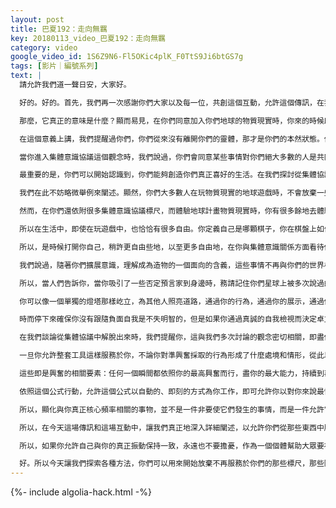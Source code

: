 ```yaml
---
layout: post
title: 巴夏192：走向無羈
key: 20180113_video_巴夏192：走向無羈
category: video
google_video_id: 1S6Z9N6-Fl5OKic4plK_F0TtS9Ji6btGS7g
tags: [影片｜編號系列]
text: |
  請允許我們道一聲日安，大家好。

  好的。好的。首先，我們再一次感謝你們大家以及每一位，共創這個互動，允許這個傳訊，在我們各自的現實之間創造更強的聯繫和橋樑。我們用一個提法來開始這場傳訊，我們將之名為走向無羈，即集體協議解除。

  那麼，它真正的意味是什麼？顯而易見，在你們同意加入你們地球的物質現實時，你來的時候即知道會有某些標尺、某些規則、某些條件、某些觀念和想法，與你們的地球遊戲和地球現實的物質投生密切相關。亦即，你們同意遵守那些普遍性的規則，尤其是簡單定義最基本水平的，你們所稱物質現實體驗的規則。然而你們知道，如同我們多次講過的，物質現實只是意識的投射。

  在這個意義上講，我們提醒過你們，你們從來沒有離開你們的靈體，那才是你們的本然狀態。但一定意義上說，在你們仍處於靈體中，更大的你仍處於靈體中時，你卻夢著你不是靈體。這就是物質現實。這是靈體中的一個聚焦的夢，以為你不再在靈體中。但，你是在靈體中，從來沒有離開過。然而，在你經歷物質夢幻時，你聚焦自己，侷限自己，忘掉自己，這樣你才會獲得從一個新的觀點回憶起自己是誰的體驗。記住，如果你只是在無時間的狀態下存在，就沒有機會變化、成長和發現不同的視角。所以，你們創造了這個稱為物質現實的聚焦，以便能夠從新的觀點發現自己，以便能夠成長，以便能夠作為一個存在體獲得你是誰和什麼的不同概念。

  當你進入集體意識協議這個觀念時，我們說過，你們會同意某些事情對你們絕大多數的人是共同的。但在今天你們星球轉化的時代，那些大多數、絕大多數人一度共守的事情，你們現在已經無需再僵化地固守了。你們可以開始打破，你們可以開始體驗，集體意識在一定意義上稍許軟化，你們現在可以開始覺醒、回憶起、理解物質現實只不過是夢幻。

  最重要的是，你們可以開始認識到，你們能夠創造你們真正喜好的生活。在我們探討從集體協議中脫離出來時，請要理解，我們不是在談論違法，或者去做一些阻止人們需要去做的事情。這可不是我們所指的意思。而其意思是允許、允許、允許同步性開始發生。在你真正與你的真實振動同化時，在你跟隨你的興奮和活出你的熱情時，允許同步性自然形成，來向你顯化，向你表明，引導你走向對你最合適的道路，每一個其他人都允許你更充分地表達你自己，在今天這個轉化的時代，成為你真正喜好成為的人。

  我們在此不妨略微舉例來闡述。顯然，你們大多數人在玩物質現實的地球遊戲時，不會放棄一些非常根本的、非常基礎的集體協議、規則、條件。比如，你們99.9999999999999999999%的人，不大可能放棄有萬有引力的觀念。所以，在理解從集體協議中脫離出來時，認為你們會飄浮起來並從懸崖上走下去，並不一定是明智之舉。因為你們大多數人飄浮不起來。當然，除非你們擊打翅膀的底部，你們就會從身體中飄出去，如果你們喜好那樣的話。

  然而，在你們還依附很多集體意識協議標尺，而體驗地球計畫物質現實時，你有很多餘地去體驗，運用那些規則和規定可以做些什麼，在整個大的遊戲中怎樣更充分自由地去玩你自己的遊戲，擁有更多樂趣，享受更多自由。你們知道的國際象棋或西洋棋，就是對此最好描述的比喻。你知道，你決定玩象棋時，你就得必須在一定規則下遊戲，否則就不成其為象棋。所以，你要在棋盤上玩，你會使用某些棋子，這些棋子按規則擬定和描述有某些走法，亦即像棋規則。然而，那些像棋子用什麼材質有很大自由，你怎樣玩採用什麼戰術也有很大自由空間。你可以採用傳統棋子，如果與你玩的人同意，你也可以用硬幣玩，用果凍豆玩，只要你知道你賦予那些棋子每一步的含義，知道它代表什麼意思，這些真的無關緊要。你可以把棋子換成任何你想要的東西。

  所以在生活中，即使在玩遊戲中，也恰恰有很多自由。你定義自己是哪顆棋子，你在棋盤上如何走動，在遊戲中你採用什麼戰術，你如何體驗互動和後果的那些特別的時刻，真的是取決於你的。如你所願地玩這個像棋遊戲。但是有無數種方式可以玩，無數種棋子可以玩，無數種方式可以像下棋人一樣描述你自己，作為一種象棋遊戲，在那個棋盤上你在玩哪一種遊戲。

  所以，是時候打開你自己，稍許更自由些地，以至更多自由地，在你與集體意識關係方面看待你自己，還有在集體意識協議中選擇定義你自己的個人協議。這樣，你會體驗到從與你相關的集體協議中脫離出來的程度，允許你以可能的最興奮的方式生活，因為這對你是允許的。你們被教導的、集體意識同意的規則和規定，沒有什麼需要去阻止你體驗狂喜的生活。你們星球上很多人幾千年世世代代被教導，你不能做這個，你不能做那個，你不該做這個，你不該做那個。有些忠告是有益的，甚至於確保你在地球上不要自殺。但很多告誡更多關乎社會觀念，是陳舊不合時宜的錯解，甚至是罪惡的念頭。

  我們說過，隨著你們擴展意識，理解成為造物的一個面向的含義，這些事情不再與你們的世界相關。所以確實是由你們自己來解開桎楛，拋掉那些你相信你能成為什麼人，你被教導你不能成為誰，或你不該成為誰的過時定義。因為如果在你跳動的心臟中有燃燒的慾望想知道你更偉大，有燃燒的慾望在你們星球上體驗那種狂喜，那麼，這團火在你之內就被確乎點燃了，這團火就代表了造化的火焰自身。向它臣服，就會毫無乖謬地、毫無乖謬地引導你沿著高度照明的道路，開展你自己的生活。只要你依照你最高熱情而行，同化於你真正的頻率，一切都會清晰明朗。

  所以，當人們告訴你，當你吸引了一些否定預言家到身邊時，務請記住你們星球上被多次說過的話，你們世界上曾發生的所有偉大的變革，通常是單個個人視圖的產物。然後，集體意識終於開始轉變。在你們星球上有一個說法，真理經歷三個步驟。首先，被嘲諷。然後，被猛烈攻擊。最後，由於自我證明而被接受。所以，在你由於你的真理而鶴立雞群時，不管會否有暴風雨到來，它們總會過去，它們總會過去。

  你可以像一個單獨的燈塔那樣屹立，為其他人照亮道路，通過你的行為，通過你的展示，通過你的範例，證明他們也可以從行為高超中獲益。這樣當有人告訴你，你太鶴立雞群了，你太卓爾不群了，這是狂妄自大，這是傲慢貢高，你不必相信他們。

  時而停下來確保你沒有跟隨負面自我是不失明智的，但是如果你通過真誠的自我檢視而決定卓立眾人之上，那就是代表你做你自己的觀念和表達你的熱情的結果。這樣，就保持那個高度，讓其他人提高來會你。不要降低身段去會他們。因為如果你這樣，你所做的一切就是在加強負面意識，說沒有人能達到那個高度。向他們證明，是可能達到那個高度的，至於他們自己是否選擇看齊那個高度，並不是要點所在。起碼，你給他們提供一個他們能做到的範例。這樣，你照亮了世人的能力，他們能夠選擇更代表他們是誰和什麼的事物。那是你需要做的一切。

  在我們談論從集體協議中解脫出來時，我們提醒你，這與我們多次討論的觀念密切相關，即盡你最大所能依照你最高熱情而行，而對結果可能看著如何絕對不抱有堅固的假設，這是你們星球上的人經常轉身就忘的某個重要部分。但是，在你這樣做時，你就激活了興奮的整個工具，包括你需要的任何所需形式的所有支持。這會成為你生活的驅動，成為你生活的組織原則，讓你知道在需要做什麼時去做什麼。它成為最小抗拒之路，允許你真正地以毫不費力的方式流經生活。它會引領你走向所有其它興奮表達的道路，與你生活中的體驗密切相關。它還會成為一面反射的鏡子，將你無意識中抓住不放、與你的興奮南轅北轍的東西呈現給你，這樣通過有意識地覺察它才能處理它。你可以放它走，作為你整個興奮的一個能量。

  一旦你允許整套工具這樣服務於你，不論你對準興奮採取的行為形成了什麼處境和情形，從此以後你所需要做的全部就是，不管處境看起來如何，永遠都確定以積極的方式來定義它，這樣你就從中獲取積極的有益的結果。不管這個情形起初是如何被啟動的，不管其他人對這同一個情形持何觀點。如果你對這個情形以正面方式定義，那就是你在生活中獲得的結果，不管其他人通過負面定義這同一個情勢從中獲取了什麼事實。因為如我們多次論述過，所有事情都是有雙面功效的。

  這些即是興奮的相關要素：任何一個瞬間都依照你的最高興奮而行，盡你的最大能力，持續到再也不能持續為止，對結果可能如何、你如何達到那裡絕對持零堅持或假設。這就打開了我們剛才命名的興奮工具。還有最後兩點就是，在你採取了這些行為，當何等情形生成時你是賦予它積極的還是消極的定義。那就是，那就是整個公式。它一直就是，而不是一直應該是，你以最不費力的方式生活的公式。

  依照這個公式行動，允許這個公式以自動的、即刻的方式為你工作，即可允許你以對你來說最恰當、最自然地開始從集體協議中脫離出來。因為造化通過你的頻率精確地知道你是誰和什麼，它總能給予你與你相關的事物，讓它流向你。總能。記住，與你相關的事物總是流向你，如果你沒有感知到，不是因為它們沒有流向你，而是因為你在用與真正所是的你不一致的信念、定義將它們拒絕掉。

  所以，顯化與你真正核心頻率相關的事物，並不是一件非要使它們發生的事情，而是一件允許它們發生的事情，是讓與你無關的事情走掉，是讓與你有關的事情進入。因為與你有關的事情，總是與你的真相、與你的喜悅、與你的熱情對齊，總是這樣。這就是相關的概念，因為這就是你的概念。你是造於極樂，即存在的能量自身。只有那些真正與你相關的事物，才能被磁力般地吸引到你這裡。它們沒有離去，是因為你抓住它們太緊了。讓它們走掉，它們不屬於你。

  所以，在今天這場傳訊和這場互動中，讓我們真正地深入詳細闡述，以允許你們從那些東西中脫離出來，那些你們被培養教育相信的，拖住你們無法成為你們作為個體真正所是的人。因為，儘管你們星球上很多人不理解這一點，但悖論的是，當你真正地被允許成為你真正所是的個體時，實際上卻會幫助集體意識擴展，因為你在向他們證明他們的潛力是什麼，他們能夠成為什麼。你在給他們以前從未考慮過的選擇。這就會幫助你們作為一個文明，作為一個社會，作為一個種族，作為一種物質體驗的成長。這會幫助你們作為一個意識的成長。

  所以，如果你允許自己與你的真正振動保持一致，永遠也不要擔憂，作為一個個體幫助大眾要被拿走一些什麼。只有通過充分成為你所是的個體，你才能夠幫助他人。因為如果你不先幫助自己，你何以能幫助他人。有道理嘛？

  好。所以今天讓我們探索各種方法，你們可以用來開始放棄不再服務於你們的那些標尺，那些限制，那些不合時宜、過時的定義和信念，你們被帶大去相信的，不再屬於你們了，過去也從未屬於過。開始用新的觀念、新的視角、新的定義充斥你的意識，真正地允許你們自由地成為你們真正所是的人。因為你們每一個單個的人，無一例外，都絕對足夠強大擁有任何一件與你相關的東西，而又不必傷害到任何一個其他人或者你自己，以得到顯化。你就是這般地強大有力！當你作為一塊拼圖時，你被造成被造的形狀，這樣你和所有其它拼塊都互相適合，同時也允許了其它拼塊處於他們被造的形狀。只有在你試圖成為你不是的形狀時，你在大的拼圖中才不再合適，這樣就妨礙了大圖的構成以及其支持所有的小塊。有道理嘛？當然有了，所以我們才這樣講。
---
```


{%- include algolia-hack.html -%}
